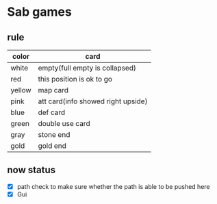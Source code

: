 # Sab games
## rule
| color      | card                               |
|------------|------------------------------------|
| white      | empty(full empty is collapsed)        |
| red        | this position is ok to go          |
| yellow     | map card                           |
| pink       | att card(info showed right upside) |
| blue       | def card                           |
| green      | double use card                    |
| gray       | stone end                          |
| gold       | gold end                           |
## now status
- [x] path check to make sure whether the path is able to be pushed here 
- [x] Gui